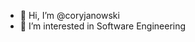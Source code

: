 - 👋 Hi, I’m @coryjanowski
- 👀 I’m interested in Software Engineering
<!---
coryjanowski/coryjanowski is a ✨ special ✨ repository because its `README.md` (this file) appears on your GitHub profile.
You can click the Preview link to take a look at your changes.
--->
